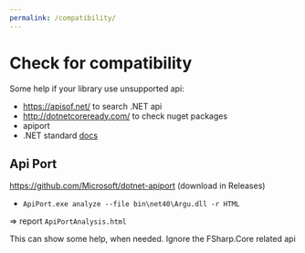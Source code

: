 ```yaml
---
permalink: /compatibility/
---
```


# Check for compatibility

Some help if your library use unsupported api:

- https://apisof.net/ to search .NET api
- http://dotnetcoreready.com/ to check nuget packages
- apiport
- .NET standard [docs](https://github.com/dotnet/standard/blob/master/docs/versions.md)

<a name="apiport"></a>
## Api Port

https://github.com/Microsoft/dotnet-apiport (download in Releases)

- `ApiPort.exe analyze --file bin\net40\Argu.dll -r HTML`

=> report `ApiPortAnalysis.html`

This can show some help, when needed.
Ignore the FSharp.Core related api
